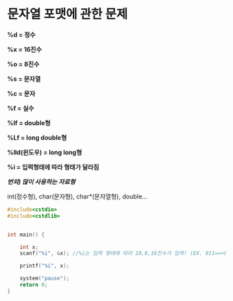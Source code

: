 # 문자열 포맷에 관한 문제

**%d = 정수**

**%x = 16진수**

**%o = 8진수**

**%s = 문자열**

**%c = 문자**

**%f = 실수**

**%lf = double형**

**%Lf = long double형**

**%lld(윈도우) = long long형**

**%i = 입력형태에 따라 형태가 달라짐**


***번외) 많이 사용하는 자료형***

int(정수형), char(문자형), char*(문자열형), double...

```c
#include<cstdio>
#include<cstdlib>


int main() {

	int x;
	scanf("%i", &x); //%i는 입력 형태에 따라 10,8,16진수가 입력! (EX. 011==>9(8진수) , 0x11 ==>17(16진수)

	printf("%i", x);

	system("pause");
	return 0;
}
```
